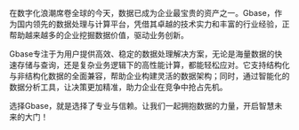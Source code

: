 在数字化浪潮席卷全球的今天，数据已成为企业最宝贵的资产之一。Gbase，作为国内领先的数据处理与计算平台，凭借其卓越的技术实力和丰富的行业经验，正帮助越来越多的企业挖掘数据价值，驱动业务创新。

Gbase专注于为用户提供高效、稳定的数据处理解决方案，无论是海量数据的快速存储与查询，还是复杂业务逻辑下的高性能计算，都能轻松应对。它支持结构化与非结构化数据的全面兼容，帮助企业构建灵活的数据架构；同时，通过智能化的数据分析工具，让决策更加精准，助力企业在竞争中抢占先机。

选择Gbase，就是选择了专业与信赖。让我们一起拥抱数据的力量，开启智慧未来的大门！